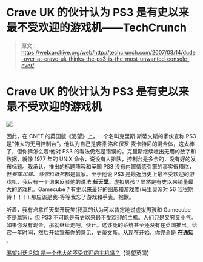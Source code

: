 # Crave UK 的伙计认为 PS3 是有史以来最不受欢迎的游戏机——TechCrunch

> 原文：<https://web.archive.org/web/http://techcrunch.com/2007/03/14/dude-over-at-crave-uk-thinks-the-ps3-is-the-most-unwanted-console-ever/>

# Crave UK 的伙计认为 PS3 是有史以来最不受欢迎的游戏机

![](img/7e1c2b024f91c10721213d149e38d2b1.png)

因此，在 CNET 的英国版《渴望》上，一个名叫克里斯·斯蒂文斯的家伙宣称 PS3 是“伟大的无用控制台”。他认为自己是裘德·洛和保罗·麦卡特尼的混合体，这太棒了，但你猜怎么着:他对 PS3 的看法仍然是错误的。克里斯继续吐出无用的数字和数据，就像 1977 年的 UNIX 命令，说没有人排队，控制台是多余的，没有好的发布标题。我承认，推出的标题阵容和英国 PS3 没有内置情感引擎的事实很糟糕，但*赛车风暴*、*马登*和*抵抗*都是赢家。至于他说 PS3 是最近历史上最不受欢迎的游戏机，我只有一个词来反驳他的说法:**任天堂**。虚拟男孩？显然是有史以来销量最大的游戏机。Gamecube？有史以来最好的图形和游戏库(马里奥派对 56 我很期待！！！).那应该是我-等等我忘了游戏和手表。抱歉。

听着，我有点拿任天堂开玩笑(我真的认为可以肯定地说虚拟男孩和 Gamecube 不是赢家)，但 PS3 不可能是有史以来最不受欢迎的主机。人们只是又穷又小气。如果你没有现金，那就继续走吧，伙计。这该死的系统甚至还没有在英国推出。给它一年时间，然后开始宣布你的意见，史蒂文斯。从现在开始，你完全是 **[在通知](https://web.archive.org/web/20210116041020/http://www.shipbrook.com/onnotice/)** 。

[渴望对话:PS3 是一个伟大的不受欢迎的主机吗？](https://web.archive.org/web/20210116041020/http://crave.cnet.co.uk/gamesgear/0,39029441,49288445,00.htm)【渴望英国】